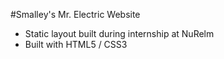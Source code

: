 #Smalley's Mr. Electric Website
- Static layout built during internship at NuRelm
- Built with HTML5 / CSS3
